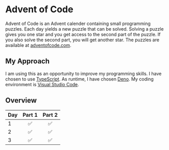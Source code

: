 # Advent of Code

Advent of Code is an Advent calender containing small programming puzzles. Each day yields a new puzzle that can be
solved. Solving a puzzle gives you one star and you get access to the second part of the puzzle. If you also solve the
second part, you will get another star. The puzzles are available at [adventofcode.com](https://adventofcode.com/).

## My Approach

I am using this as an opportunity to improve my programming skills. I have chosen to use [TypeScript](https://www.typescriptlang.org/). As runtime, I have chosen [Deno](https://deno.land/). My coding environment is [Visual Studio Code](https://code.visualstudio.com/).

## Overview

| Day |       Part 1       |       Part 2       |
| --- | :----------------: | :----------------: |
| 1   | :white_check_mark: | :white_check_mark: |
| 2   | :white_check_mark: | :white_check_mark: |
| 3   | :white_check_mark: | :white_check_mark: |
